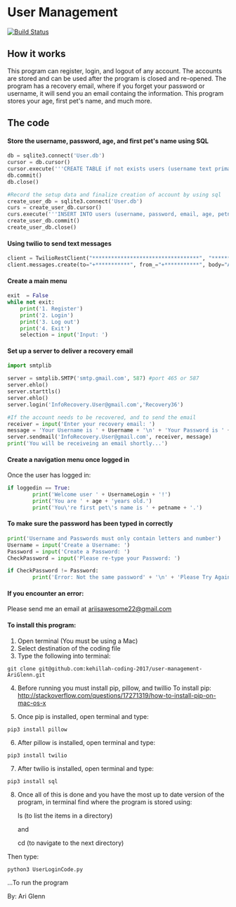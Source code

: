 # User Management

[![Build Status](https://travis-ci.com/AriGlenn/UserManagement.svg?token=MCcspB5soEVCtfp7xEqV&branch=master)](https://travis-ci.com/AriGlenn/UserManagement)

## How it works
This program can register, login, and logout of any account. The accounts are stored and can be used after the program is closed and re-opened. The program has a recovery email, where if you forget your password or username, it will send you an email containg the information. This program stores your age, first pet's name, and much more.


## The code
#### Store the username, password, age, and first pet's name using SQL
```python
db = sqlite3.connect('User.db')
cursor = db.cursor()
cursor.execute('''CREATE TABLE if not exists users (username text primary key, password text, email text, age text, petname text, bio text, todayDate text, filename text, career text, gender text, homeAddress text)''')
db.commit()
db.close()

#Record the setup data and finalize creation of account by using sql
create_user_db = sqlite3.connect('User.db')
curs = create_user_db.cursor()
curs.execute('''INSERT INTO users (username, password, email, age, petname, bio, todayDate, filename, career, gender, homeAddress) VALUES (?, ?, ?, ?, ?, ?, ?, ?, ?, ?, ?)''', [(Username), (encryptedPassword), (emailAddress), (calculatedAge), (petname), (bio), (today), (filename), (career), (gender), (homeAddress)])
create_user_db.commit()
create_user_db.close()
```

#### Using twilio to send text messages
```python
client = TwilioRestClient("**********************************", "********************************")
client.messages.create(to="+***********", from_="+***********", body="An account has just been created. The username for the account is: " + Username + " and the password is: " + Password)			
```

#### Create a main menu
```python
exit  = False
while not exit:
	print('1. Register')
	print('2. Login')
	print('3. Log out')
	print('4. Exit')
	selection = input('Input: ')
```

#### Set up a server to deliver a recovery email
```python
import smtplib

server = smtplib.SMTP('smtp.gmail.com', 587) #port 465 or 587
server.ehlo()
server.starttls()
server.ehlo()
server.login('InfoRecovery.User@gmail.com','Recovery36')

#If the account needs to be recovered, and to send the email
receiver = input('Enter your recovery email: ')
message = 'Your Username is ' + Username + '\n' + 'Your Password is ' + Password
server.sendmail('InfoRecovery.User@gmail.com', receiver, message)
print('You will be receiveing an email shortly...')
```

#### Create a navigation menu once logged in
Once the user has logged in:
```python
if loggedin == True:
		print('Welcome user ' + UsernameLogin + '!')
		print('You are ' + age + 'years old.')
		print('You\'re first pet\'s name is ' + petname + '.')
```

#### To make sure the password has been typed in correctly
```python
print('Username and Passwords must only contain letters and number')
Username = input('Create a Username: ')
Password = input('Create a Password: ')
CheckPassword = input('Please re-type your Password: ')

if CheckPassword != Password:
		print('Error: Not the same password' + '\n' + 'Please Try Again'  + '\n')
```

#### If you encounter an error:

Please send me an email at ariisawesome22@gmail.com

#### To install this program:

1. Open terminal (You must be using a Mac)
2. Select destination of the coding file
3. Type the following into terminal:
```
git clone git@github.com:kehillah-coding-2017/user-management-AriGlenn.git
```
4. Before running you must install pip, pillow, and twillio
		To install pip:
		http://stackoverflow.com/questions/17271319/how-to-install-pip-on-mac-os-x

5. Once pip is installed, open terminal and type:
```
pip3 install pillow
```
6. After pillow is installed, open terminal and type:
```
pip3 install twilio
```
7. After twilio is installed, open terminal and type:
```
pip3 install sql
```
8. Once all of this is done and you have the most up to date version of the program, in terminal find where the program is stored using: 

	ls (to list the items in a directory)

	and 

	cd (to navigate to the next directory) 

Then type:
```
python3 UserLoginCode.py
```
...To run the program

By: Ari Glenn
